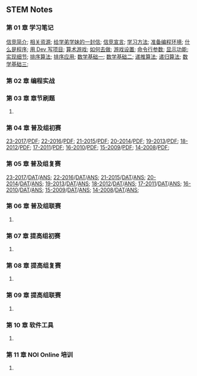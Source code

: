 ## STEM Notes

### 第 01 章 学习笔记

[信竞简介](chapter-01-notes/00/1-intro.html);
[相关资源](chapter-01-notes/00/2-resource.html);
[给学弟学妹的一封信](chapter-01-notes/01/1-tong11.html);
[信竞宣言](chapter-01-notes/01/2-organ.html);
[学习方法](chapter-01-notes/02/1-method.html);
[准备编程环境](chapter-01-notes/02/2-devcpp.html);
[什么是程序](chapter-01-notes/03/1-program.html);
[用 Dev 写项目](chapter-01-notes/03/2-project.html);
[算术游戏](chapter-01-notes/04/1-game.html);
[如何去做](chapter-01-notes/04/2-core.html);
[游戏设置](chapter-01-notes/05/1-settings.html);
[命令行参数](chapter-01-notes/05/2-params.html);
[显示功能](chapter-01-notes/06/1-display.html);
[实现细节](chapter-01-notes/06/2-detail.html);
[排序算法](chapter-01-notes/07/1-sort.html);
[排序应用](chapter-01-notes/07/2-practice.html);
[数学基础一](chapter-01-notes/08/1-concept.html);
[数学基础二](chapter-01-notes/08/2-number.html);
[递推算法](chapter-01-notes/09/1-recurrence.html);
[递归算法](chapter-01-notes/09/2-recursion.html);
[数学基础三](chapter-01-notes/10/1-math.html);

### 第 02 章 编程实战
   

### 第 03 章 章节刷题
   
1. 

### 第 04 章 普及组初赛

[23-2017](chapter-04-junior-preliminary/23-C++2017-10-14.html)/[PDF](chapter-04-junior-preliminary/pdf/23-NOIP-2017-junior-C++.pdf);
[22-2016](chapter-04-junior-preliminary/22-C++2016-10-22.html)/[PDF](chapter-04-junior-preliminary/pdf/22-NOIP-2016-junior-C++.pdf);
[21-2015](chapter-04-junior-preliminary/21-C++2015-10-11.html)/[PDF](chapter-04-junior-preliminary/pdf/21-NOIP-2015-junior-C++.pdf);
[20-2014](chapter-04-junior-preliminary/20-C++2014-10-12.html)/[PDF](chapter-04-junior-preliminary/pdf/20-NOIP-2014-junior-C++.pdf);
[19-2013](chapter-04-junior-preliminary/19-C++2013-10-13.html)/[PDF](chapter-04-junior-preliminary/pdf/19-NOIP-2013-junior-C++.pdf);
[18-2012](chapter-04-junior-preliminary/18-C++2012-10-13.html)/[PDF](chapter-04-junior-preliminary/pdf/18-NOIP-2012-junior-C++.pdf);
[17-2011](chapter-04-junior-preliminary/17-C++2011-10-15.html)/[PDF](chapter-04-junior-preliminary/pdf/17-NOIP-2011-junior-C++.pdf);
[16-2010](chapter-04-junior-preliminary/16-C++2010-10-22.html)/[PDF](chapter-04-junior-preliminary/pdf/16-NOIP-2010-junior-C++.pdf);
[15-2009](chapter-04-junior-preliminary/15-C++2009-10-17.html)/[PDF](chapter-04-junior-preliminary/pdf/15-NOIP-2009-junior-C++.pdf);
[14-2008](chapter-04-junior-preliminary/14-C++2008-10-18.html)/[PDF](chapter-04-junior-preliminary/pdf/14-NOIP-2008-junior-C++.pdf);

### 第 05 章 普及组复赛

[23-2017](chapter-05-junior-repecharge/2017/junior-23-2017-C++.pdf)/[DAT](chapter-05-junior-repecharge/2017/junior-23-2017-data.zip)/[ANS](chapter-05-junior-repecharge/2017/junior-23-2017-answer.html);
[22-2016](chapter-05-junior-repecharge/2016/junior-22-2016-C++.pdf)/[DAT](chapter-05-junior-repecharge/2016/junior-22-2016-data.zip)/[ANS](chapter-05-junior-repecharge/2016/junior-22-2016-answer.html);
[21-2015](chapter-05-junior-repecharge/2015/junior-21-2015-C++.pdf)/[DAT](chapter-05-junior-repecharge/2015/junior-21-2015-data.zip)/[ANS](chapter-05-junior-repecharge/2015/junior-21-2015-answer.html);
[20-2014](chapter-05-junior-repecharge/2014/junior-20-2014-C++.pdf)/[DAT](chapter-05-junior-repecharge/2014/junior-20-2014-data.zip)/[ANS](chapter-05-junior-repecharge/2014/junior-20-2014-answer.html);
[19-2013](chapter-05-junior-repecharge/2013/junior-19-2013-C++.pdf)/[DAT](chapter-05-junior-repecharge/2013/junior-19-2013-data.zip)/[ANS](chapter-05-junior-repecharge/2013/junior-19-2013-answer.html);
[18-2012](chapter-05-junior-repecharge/2012/junior-18-2012-C++.pdf)/[DAT](chapter-05-junior-repecharge/2012/junior-18-2012-data.zip)/[ANS](chapter-05-junior-repecharge/2012/junior-18-2012-answer.html);
[17-2011](chapter-05-junior-repecharge/2011/junior-17-2011-C++.pdf)/[DAT](chapter-05-junior-repecharge/2011/junior-17-2011-data.zip)/[ANS](chapter-05-junior-repecharge/2011/junior-17-2011-answer.html);
[16-2010](chapter-05-junior-repecharge/2010/junior-16-2010-C++.pdf)/[DAT](chapter-05-junior-repecharge/2010/junior-16-2010-data.zip)/[ANS](chapter-05-junior-repecharge/2010/junior-16-2010-answer.html);
[15-2009](chapter-05-junior-repecharge/2009/junior-15-2009-C++.pdf)/[DAT](chapter-05-junior-repecharge/2009/junior-15-2009-data.zip)/[ANS](chapter-05-junior-repecharge/2009/junior-15-2009-answer.html);
[14-2008](chapter-05-junior-repecharge/2008/junior-14-2008-C++.pdf)/[DAT](chapter-05-junior-repecharge/2008/junior-14-2008-data.zip)/[ANS](chapter-05-junior-repecharge/2008/junior-14-2008-answer.html);

### 第 06 章 普及组联赛
   
1. 

### 第 07 章 提高组初赛
   
1. 

### 第 08 章 提高组复赛
   
1.  

### 第 09 章 提高组联赛
   
1.  

### 第 10 章  软件工具
    
1.  

### 第 11 章 NOI Online 培训 
    
1.  
